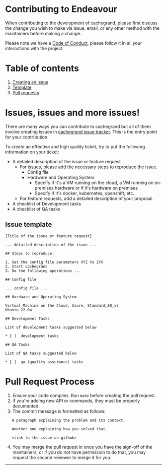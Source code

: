 # Contributing to Endeavour

When contributing to the development of cachegrand, please first discuss the change
you wish to make via issue, email, or any other method with the maintainers before
making a change.

Please note we have a [Code of Conduct](CODE_OF_CONDUCT.md), please follow it in all
your interactions with the project.

# Table of contents
1. [Creating an issue](#issues-issues-and-more-issues)
2. [Template](#issue-template)
4. [Pull requests](#pull-request-process)

# Issues, issues and more issues!

There are many ways you can contribute to cachegrand but all of them involve creating issues
in [cachegrand issue tracker](https://github.com/danielealbano/cachegrand/issues). This is the
entry point for your contribution.

To create an effective and high quality ticket, try to put the following information on your
ticket:

- A detailed description of the issue or feature request
  - For issues, please add the necessary steps to reproduce the issue.
    - Config file
    - Hardware and Operating System
        - Specify if it's a VM running on the cloud, a VM running on on-premises hardware or if it's hardware on premises
        - Specify if it's docker, kubernetes, openshift, etc.
  - For feature requests, add a detailed description of your proposal.
- A checklist of Development tasks
- A checklist of QA tasks

## Issue template
```
[Title of the issue or feature request]

... detailed description of the issue ...

## Steps to reproduce:

1. Set the config file parameters XYZ to ZYX
2. Start cachegrand
3. Do the following operations ...

## Config file

... config file ...

## Hardware and Operating System

Virtual Machine on the Cloud, Azure, Standard_E8_v5
Ubuntu 22.04

## Development Tasks

List of development tasks suggested below

* [ ]  development tasks

## QA Tasks

List of QA tasks suggested below

* [ ]  qa (quality assurance) tasks
```

# Pull Request Process

1. Ensure your code compiles. Run `make` before creating the pull request.
2. If you're adding new API or commands, they must be properly documented.
3. The commit message is formatted as follows:

```
   A paragraph explaining the problem and its context.

   Another one explaining how you solved that.

   <link to the issue on github>
```

4. You may merge the pull request in once you have the sign-off of the maintainers, or if you
   do not have permission to do that, you may request the second reviewer to merge it for you.
---
